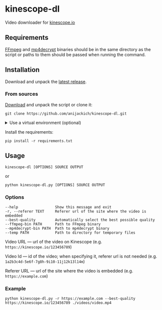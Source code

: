 # kinescope-dl
Video downloader for [kinescope.io](https://kinescope.io)

## Requirements
[FFmpeg](https://ffmpeg.org/download.html) and [mp4decrypt](https://www.bento4.com/downloads/) binaries should be in the same directory as the script or paths to them should be passed when running the command.

## Installation
Download and unpack the [latest release](https://github.com/anijackich/kinescope-dl/releases/latest).

### From sources
[Download](https://github.com/anijackich/kinescope-dl/archive/refs/heads/master.zip) and unpack the script or clone it:
```commandline
git clone https://github.com/anijackich/kinescope-dl.git
```

<details>
<summary>Use a virtual environment (optional)</summary>

```commandline
python -m venv venv
```
On Windows, run:
```commandline
venv\Scripts\activate.bat
```
On Unix or MacOS, run:
```commandline
source venv/bin/activate
```
</details>
 
Install the requirements:
```commandline
pip install -r requirements.txt
```

## Usage
```commandline
kinescope-dl [OPTIONS] SOURCE OUTPUT
```
or
```commandline
python kinescope-dl.py [OPTIONS] SOURCE OUTPUT
```
### Options
```
--help                 Show this message and exit
-r, --referer TEXT     Referer url of the site where the video is embedded
--best-quality         Automatically select the best possible quality
--ffmpeg-bin PATH      Path to FFmpeg binary
--mp4decrypt-bin PATH  Path to mp4decrypt binary
--temp PATH            Path to directory for temporary files
```
Video URL — url of the video on Kinescope (e.g. ```https://kinescope.io/123456789```)

Video Id — id of the video; when specifying it, referer url is not needed (e.g. ```1a2b3c4d-5e6f-7g8h-9i10-11j12k13l14m```)

Referer URL — url of the site where the video is embedded (e.g. ```https://example.com```)
### Example
```commandline
python kinescope-dl.py -r https://example.com --best-quality https://kinescope.io/123456789 ./videos/video.mp4
```

